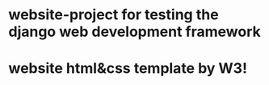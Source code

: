 # website-project for testing the django web development framework
# 
#
# website html&css template by W3!
